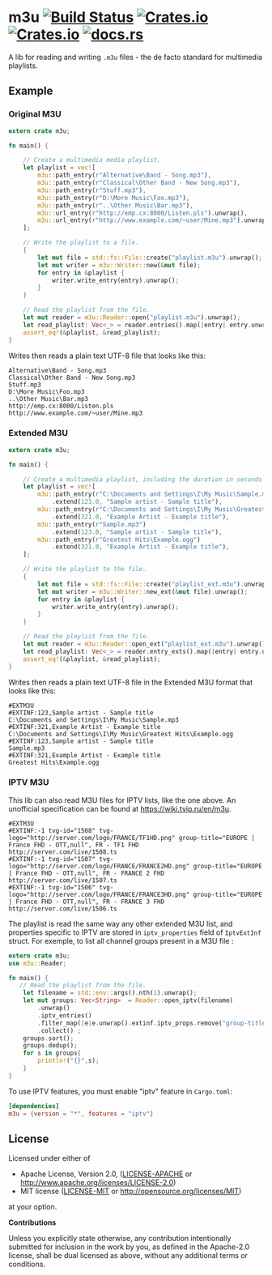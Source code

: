 m3u [![Build Status](https://travis-ci.org/mitchmindtree/m3u.svg?branch=master)](https://travis-ci.org/mitchmindtree/m3u) [![Crates.io](https://img.shields.io/crates/v/m3u.svg)](https://crates.io/crates/m3u) [![Crates.io](https://img.shields.io/crates/l/m3u.svg)](https://github.com/mitchmindtree/m3u/blob/master/LICENSE-MIT) [![docs.rs](https://docs.rs/m3u/badge.svg)](https://docs.rs/m3u/)
===

A lib for reading and writing `.m3u` files - the de facto standard for multimedia playlists.

Example
-------

### Original M3U

```rust
extern crate m3u;

fn main() {

    // Create a multimedia media playlist.
    let playlist = vec![
        m3u::path_entry(r"Alternative\Band - Song.mp3"),
        m3u::path_entry(r"Classical\Other Band - New Song.mp3"),
        m3u::path_entry(r"Stuff.mp3"),
        m3u::path_entry(r"D:\More Music\Foo.mp3"),
        m3u::path_entry(r"..\Other Music\Bar.mp3"),
        m3u::url_entry(r"http://emp.cx:8000/Listen.pls").unwrap(),
        m3u::url_entry(r"http://www.example.com/~user/Mine.mp3").unwrap(),
    ];

    // Write the playlist to a file.
    {
        let mut file = std::fs::File::create("playlist.m3u").unwrap();
        let mut writer = m3u::Writer::new(&mut file);
        for entry in &playlist {
            writer.write_entry(entry).unwrap();
        }
    }

    // Read the playlist from the file.
    let mut reader = m3u::Reader::open("playlist.m3u").unwrap();
    let read_playlist: Vec<_> = reader.entries().map(|entry| entry.unwrap()).collect();
    assert_eq!(&playlist, &read_playlist);
}
```

Writes then reads a plain text UTF-8 file that looks like this:

```m3u
Alternative\Band - Song.mp3
Classical\Other Band - New Song.mp3
Stuff.mp3
D:\More Music\Foo.mp3
..\Other Music\Bar.mp3
http://emp.cx:8000/Listen.pls
http://www.example.com/~user/Mine.mp3
```

### Extended M3U

```rust
extern crate m3u;

fn main() {

    // Create a multimedia playlist, including the duration in seconds and name for each entry.
    let playlist = vec![
        m3u::path_entry(r"C:\Documents and Settings\I\My Music\Sample.mp3")
            .extend(123.0, "Sample artist - Sample title"),
        m3u::path_entry(r"C:\Documents and Settings\I\My Music\Greatest Hits\Example.ogg")
            .extend(321.0, "Example Artist - Example title"),
        m3u::path_entry(r"Sample.mp3")
            .extend(123.0, "Sample artist - Sample title"),
        m3u::path_entry(r"Greatest Hits\Example.ogg")
            .extend(321.0, "Example Artist - Example title"),
    ];

    // Write the playlist to the file.
    {
        let mut file = std::fs::File::create("playlist_ext.m3u").unwrap();
        let mut writer = m3u::Writer::new_ext(&mut file).unwrap();
        for entry in &playlist {
            writer.write_entry(entry).unwrap();
        }
    }

    // Read the playlist from the file.
    let mut reader = m3u::Reader::open_ext("playlist_ext.m3u").unwrap();
    let read_playlist: Vec<_> = reader.entry_exts().map(|entry| entry.unwrap()).collect();
    assert_eq!(&playlist, &read_playlist);
}
```

Writes then reads a plain text UTF-8 file in the Extended M3U format that looks like this:

```m3u
#EXTM3U
#EXTINF:123,Sample artist - Sample title
C:\Documents and Settings\I\My Music\Sample.mp3
#EXTINF:321,Example Artist - Example title
C:\Documents and Settings\I\My Music\Greatest Hits\Example.ogg
#EXTINF:123,Sample artist - Sample title
Sample.mp3
#EXTINF:321,Example Artist - Example title
Greatest Hits\Example.ogg
```

### IPTV M3U

This lib can also read M3U files for IPTV lists, like the one above. An unofficial specification can be found at https://wiki.tvip.ru/en/m3u. 

```m3u
#EXTM3U
#EXTINF:-1 tvg-id="1508" tvg-logo="http://server.com/logo/FRANCE/TF1HD.png" group-title="EUROPE | France FHD - OTT,null", FR - TF1 FHD
http://server.com/live/1508.ts
#EXTINF:-1 tvg-id="1507" tvg-logo="http://server.com/logo/FRANCE/FRANCE2HD.png" group-title="EUROPE | France FHD - OTT,null", FR - FRANCE 2 FHD
http://server.com/live/1507.ts
#EXTINF:-1 tvg-id="1506" tvg-logo="http://server.com/logo/FRANCE/FRANCE3HD.png" group-title="EUROPE | France FHD - OTT,null", FR - FRANCE 3 FHD
http://server.com/live/1506.ts
```

The playlist is read the same way any other extended M3U list, and properties specific to IPTV are stored in `iptv_properties` field of `IptvExtInf` struct. For exemple, to list all channel groups present in a M3U file :

```rust
extern crate m3u;
use m3u::Reader;

fn main() { 
   // Read the playlist from the file. 
    let filename = std::env::args().nth(1).unwrap();
    let mut groups: Vec<String>  = Reader::open_iptv(filename)
        .unwrap()
        .iptv_entries()
        .filter_map(|e|e.unwrap().extinf.iptv_props.remove("group-title"))
        .collect() ; 
    groups.sort();
    groups.dedup();
    for s in groups{
        println!("{}",s);
    }
}
```

To use IPTV features, you must enable "iptv" feature in `Cargo.toml`:

```toml
[dependencies]
m3u = {version = "*", features = "iptv"}
```

License
-------

Licensed under either of

 * Apache License, Version 2.0, ([LICENSE-APACHE](LICENSE-APACHE) or http://www.apache.org/licenses/LICENSE-2.0)
 * MIT license ([LICENSE-MIT](LICENSE-MIT) or http://opensource.org/licenses/MIT)

at your option.


**Contributions**

Unless you explicitly state otherwise, any contribution intentionally submitted
for inclusion in the work by you, as defined in the Apache-2.0 license, shall be
dual licensed as above, without any additional terms or conditions.
